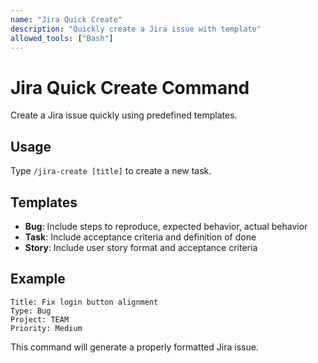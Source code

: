 ```yaml
---
name: "Jira Quick Create"
description: "Quickly create a Jira issue with template"
allowed_tools: ["Bash"]
---
```


# Jira Quick Create Command

Create a Jira issue quickly using predefined templates.

## Usage
Type `/jira-create [title]` to create a new task.

## Templates
- **Bug**: Include steps to reproduce, expected behavior, actual behavior
- **Task**: Include acceptance criteria and definition of done  
- **Story**: Include user story format and acceptance criteria

## Example
```
Title: Fix login button alignment
Type: Bug
Project: TEAM
Priority: Medium
```

This command will generate a properly formatted Jira issue.